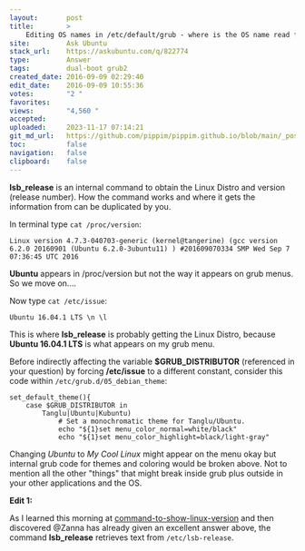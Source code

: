 ```yaml
---
layout:       post
title:        >
    Editing OS names in /etc/default/grub - where is the OS name read from?
site:         Ask Ubuntu
stack_url:    https://askubuntu.com/q/822774
type:         Answer
tags:         dual-boot grub2
created_date: 2016-09-09 02:29:40
edit_date:    2016-09-09 10:55:36
votes:        "2 "
favorites:    
views:        "4,560 "
accepted:     
uploaded:     2023-11-17 07:14:21
git_md_url:   https://github.com/pippim/pippim.github.io/blob/main/_posts/2016/2016-09-09-Editing-OS-names-in-_etc_default_grub-where-is-the-OS-name-read-from_.md
toc:          false
navigation:   false
clipboard:    false
---
```


**lsb_release** is an internal command to obtain the Linux Distro and version (release number). How the command works and where it gets the information from can be duplicated by you.


In terminal type `cat /proc/version`:

``` 
Linux version 4.7.3-040703-generic (kernel@tangerine) (gcc version 6.2.0 20160901 (Ubuntu 6.2.0-3ubuntu11) ) #201609070334 SMP Wed Sep 7 07:36:45 UTC 2016
```

**Ubuntu** appears in /proc/version but not the way it appears on grub menus. So we move on....


Now type `cat /etc/issue`:

``` 
Ubuntu 16.04.1 LTS \n \l
```

This is where **lsb_release** is probably getting the Linux Distro, because **Ubuntu 16.04.1 LTS** is what appears on my grub menu.


Before indirectly affecting the variable **$GRUB_DISTRIBUTOR** (referenced in your question) by forcing **/etc/issue** to a different constant, consider this code within `/etc/grub.d/05_debian_theme`:

``` 
set_default_theme(){
	case $GRUB_DISTRIBUTOR in
		Tanglu|Ubuntu|Kubuntu)
			# Set a monochromatic theme for Tanglu/Ubuntu.
			echo "${1}set menu_color_normal=white/black"
			echo "${1}set menu_color_highlight=black/light-gray"
```


Changing *Ubuntu* to *My Cool Linux* might appear on the menu okay but internal grub code for themes and coloring would be broken above. Not to mention all the other "things" that might break inside grub plus outside in your other applications and the OS.

**Edit 1:**

As I learned this morning at [command-to-show-linux-version][1] and then discovered @Zanna has already given an excellent answer above, the command **lsb_release** retrieves text from `/etc/lsb-release`.


  [1]: http://www.cyberciti.biz/faq/command-to-show-linux-version/
